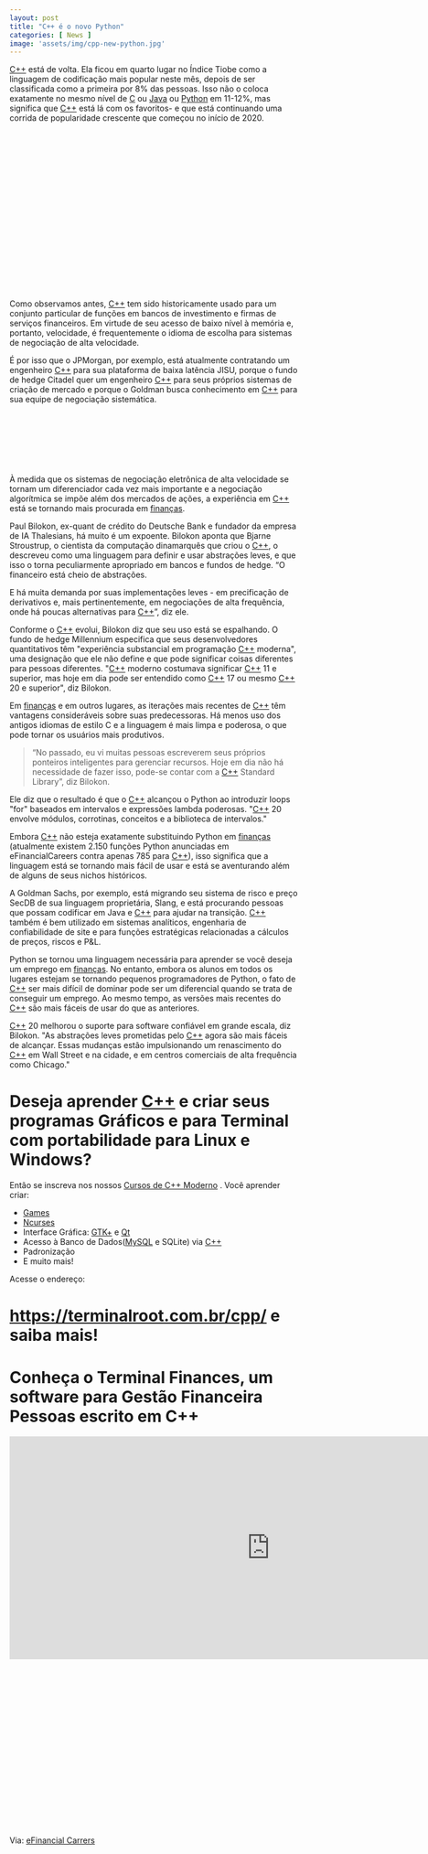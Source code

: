 ```yaml
---
layout: post
title: "C++ é o novo Python"
categories: [ News ]
image: 'assets/img/cpp-new-python.jpg'
---
```


[C++](https://terminalroot.com.br/cpp) está de volta. Ela ficou em quarto lugar no Índice Tiobe como a linguagem de codificação mais popular neste mês, depois de ser classificada como a primeira por 8% das pessoas. Isso não o coloca exatamente no mesmo nível de [C](https://terminalroot.com.br/tags#linguagemc) ou [Java](https://terminalroot.com.br/tags#java) ou [Python](https://terminalroot.com.br/tags#python) em 11-12%, mas significa que [C++](https://terminalroot.com.br/cpp) está lá com os favoritos- e que está continuando uma corrida de popularidade crescente que começou no início de 2020.

<!-- QUADRADO -->
<script async src="//pagead2.googlesyndication.com/pagead/js/adsbygoogle.js"></script>
<ins class="adsbygoogle"
style="display:inline-block;width:336px;height:280px"
data-ad-client="ca-pub-2838251107855362"
data-ad-slot="5351066970"></ins>
<script>
(adsbygoogle = window.adsbygoogle || []).push({});
</script>

Como observamos antes, [C++](https://terminalroot.com.br/cpp) tem sido historicamente usado para um conjunto particular de funções em bancos de investimento e firmas de serviços financeiros. Em virtude de seu acesso de baixo nível à memória e, portanto, velocidade, é frequentemente o idioma de escolha para sistemas de negociação de alta velocidade.

É por isso que o JPMorgan, por exemplo, está atualmente contratando um engenheiro [C++](https://terminalroot.com.br/cpp) para sua plataforma de baixa latência JISU, porque o fundo de hedge Citadel quer um engenheiro [C++](https://terminalroot.com.br/cpp) para seus próprios sistemas de criação de mercado e porque o Goldman busca conhecimento em [C++](https://terminalroot.com.br/cpp) para sua equipe de negociação sistemática.

<!-- MINI ANÚNCIO -->
<script async src="//pagead2.googlesyndication.com/pagead/js/adsbygoogle.js"></script>
<!-- Games Root -->
<ins class="adsbygoogle"
style="display:inline-block;width:730px;height:95px"
data-ad-client="ca-pub-2838251107855362"
data-ad-slot="5351066970"></ins>
<script>
(adsbygoogle = window.adsbygoogle || []).push({});
</script>

À medida que os sistemas de negociação eletrônica de alta velocidade se tornam um diferenciador cada vez mais importante e a negociação algorítmica se impõe além dos mercados de ações, a experiência em [C++](https://terminalroot.com.br/cpp) está se tornando mais procurada em [finanças](https://www.youtube.com/watch?v=BF809OoXfjM).

Paul Bilokon, ex-quant de crédito do Deutsche Bank e fundador da empresa de IA Thalesians, há muito é um expoente. Bilokon aponta que Bjarne Stroustrup, o cientista da computação dinamarquês que criou o [C++](https://terminalroot.com.br/cpp), o descreveu como uma linguagem para definir e usar abstrações leves, e que isso o torna peculiarmente apropriado em bancos e fundos de hedge. “O financeiro está cheio de abstrações.

E há muita demanda por suas implementações leves - em precificação de derivativos e, mais pertinentemente, em negociações de alta frequência, onde há poucas alternativas para [C++](https://terminalroot.com.br/cpp)”, diz ele.

<!-- RETANGULO LARGO 2 -->
<script async src="//pagead2.googlesyndication.com/pagead/js/adsbygoogle.js"></script>
<ins class="adsbygoogle"
style="display:block; text-align:center;"
data-ad-layout="in-article"
data-ad-format="fluid"
data-ad-client="ca-pub-2838251107855362"
data-ad-slot="8549252987"></ins>
<script>
(adsbygoogle = window.adsbygoogle || []).push({});
</script>

Conforme o [C++](https://terminalroot.com.br/cpp) evolui, Bilokon diz que seu uso está se espalhando. O fundo de hedge Millennium especifica que seus desenvolvedores quantitativos têm "experiência substancial em programação [C++](https://terminalroot.com.br/cpp) moderna", uma designação que ele não define e que pode significar coisas diferentes para pessoas diferentes. "[C++](https://terminalroot.com.br/cpp) moderno costumava significar [C++](https://terminalroot.com.br/cpp) 11 e superior, mas hoje em dia pode ser entendido como [C++](https://terminalroot.com.br/cpp) 17 ou mesmo [C++](https://terminalroot.com.br/cpp) 20 e superior", diz Bilokon.

Em [finanças](https://www.youtube.com/watch?v=BF809OoXfjM) e em outros lugares, as iterações mais recentes de [C++](https://terminalroot.com.br/cpp) têm vantagens consideráveis ​​sobre suas predecessoras. Há menos uso dos antigos idiomas de estilo C e a linguagem é mais limpa e poderosa, o que pode tornar os usuários mais produtivos.

> “No passado, eu vi muitas pessoas escreverem seus próprios ponteiros inteligentes para gerenciar recursos. Hoje em dia não há necessidade de fazer isso, pode-se contar com a [C++](https://terminalroot.com.br/cpp) Standard Library”, diz Bilokon.

Ele diz que o resultado é que o [C++](https://terminalroot.com.br/cpp) alcançou o Python ao introduzir loops "for" baseados em intervalos e expressões lambda poderosas. "[C++](https://terminalroot.com.br/cpp) 20 envolve módulos, corrotinas, conceitos e a biblioteca de intervalos."

Embora [C++](https://terminalroot.com.br/cpp) não esteja exatamente substituindo Python em [finanças](https://www.youtube.com/watch?v=BF809OoXfjM) (atualmente existem 2.150 funções Python anunciadas em eFinancialCareers contra apenas 785 para [C++](https://terminalroot.com.br/cpp)), isso significa que a linguagem está se tornando mais fácil de usar e está se aventurando além de alguns de seus nichos históricos.

A Goldman Sachs, por exemplo, está migrando seu sistema de risco e preço SecDB de sua linguagem proprietária, Slang, e está procurando pessoas que possam codificar em Java e [C++](https://terminalroot.com.br/cpp) para ajudar na transição. [C++](https://terminalroot.com.br/cpp) também é bem utilizado em sistemas analíticos, engenharia de confiabilidade de site e para funções estratégicas relacionadas a cálculos de preços, riscos e P&L.

<!-- RETANGULO LARGO -->
<script async src="https://pagead2.googlesyndication.com/pagead/js/adsbygoogle.js"></script>
<!-- Informat -->
<ins class="adsbygoogle"
style="display:block"
data-ad-client="ca-pub-2838251107855362"
data-ad-slot="2327980059"
data-ad-format="auto"
data-full-width-responsive="true"></ins>
<script>
(adsbygoogle = window.adsbygoogle || []).push({});
</script>

Python se tornou uma linguagem necessária para aprender se você deseja um emprego em [finanças](https://www.youtube.com/watch?v=BF809OoXfjM). No entanto, embora os alunos em todos os lugares estejam se tornando pequenos programadores de Python, o fato de [C++](https://terminalroot.com.br/cpp) ser mais difícil de dominar pode ser um diferencial quando se trata de conseguir um emprego. Ao mesmo tempo, as versões mais recentes do [C++](https://terminalroot.com.br/cpp) são mais fáceis de usar do que as anteriores.

[C++](https://terminalroot.com.br/cpp) 20 melhorou o suporte para software confiável em grande escala, diz Bilokon. "As abstrações leves prometidas pelo [C++](https://terminalroot.com.br/cpp) agora são mais fáceis de alcançar. Essas mudanças estão impulsionando um renascimento do [C++](https://terminalroot.com.br/cpp) em Wall Street e na cidade, e em centros comerciais de alta frequência como Chicago."

# Deseja aprender [C++](https://terminalroot.com.br/cpp/) e criar seus programas Gráficos e para Terminal com portabilidade para Linux e Windows?
Então se inscreva nos nossos [Cursos de C++ Moderno](https://terminalroot.com.br/cpp/) . Você aprender criar:
- [Games](https://terminalroot.com.br/tags#games)
- [Ncurses](https://terminalroot.com.br/2021/02/crie-programas-graficos-no-terminal-com-cpp-e-ncurses.html)
- Interface Gráfica: [GTK+](https://terminalroot.com.br/2020/08/anjuta-o-melhor-ide-para-c-com-gtkmm.html) e [Qt](https://terminalroot.com.br/2021/02/gerencie-suas-contas-financeiras-pessoais-com-terminal-finances.html)
- Acesso à Banco de Dados([MySQL](https://terminalroot.com.br/mysql/) e SQLite) via [C++](https://terminalroot.com.br/cpp/)
- Padronização
- E muito mais!

Acesse o endereço:
# <https://terminalroot.com.br/cpp/> e saiba mais!

# Conheça o Terminal Finances, um software para Gestão Financeira Pessoas escrito em C++

<iframe width="910" height="390" src="https://www.youtube.com/embed/BF809OoXfjM" frameborder="0" allow="accelerometer; autoplay; encrypted-media; gyroscope; picture-in-picture" allowfullscreen></iframe>

<!-- QUADRADO -->
<script async src="//pagead2.googlesyndication.com/pagead/js/adsbygoogle.js"></script>
<ins class="adsbygoogle"
style="display:inline-block;width:336px;height:280px"
data-ad-client="ca-pub-2838251107855362"
data-ad-slot="5351066970"></ins>
<script>
(adsbygoogle = window.adsbygoogle || []).push({});
</script>

Via: [eFinancial Carrers](https://www.efinancialcareers.com/news/2021/07/modern-c-finance-jobs)
